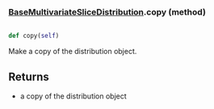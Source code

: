 ### [BaseMultivariateSliceDistribution](BaseMultivariateSliceDistribution.md).copy (method)


```py

def copy(self)

```



Make a copy of the distribution object.

Returns
---------
* a copy of the distribution object

